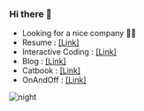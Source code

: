 ### Hi there 👋
- Looking for a nice company 🔭🤔 
- Resume : [[Link]](https://imki123.github.io/resume.pdf)
- Interactive Coding : [[Link]](https://imki123.github.io/example_code)   
- Blog : [[Link]](https://imki123.github.io)
- Catbook : [[Link]](https://imki123.github.io/catbook)
- OnAndOff : [[Link]](https://imki123.github.io/onandoff)   

![night](https://user-images.githubusercontent.com/43270441/100179156-b5c15900-2f18-11eb-811e-864052b453c9.jpg)
<!--
**imki123/imki123** is a ✨ _special_ ✨ repository because its `README.md` (this file) appears on your GitHub profile.

Here are some ideas to get you started:

- 🔭 I’m currently working on ...
- 🌱 I’m currently learning ...
- 👯 I’m looking to collaborate on ...
- 🤔 I’m looking for help with ...
- 💬 Ask me about ...
- 📫 How to reach me: ...
- 😄 Pronouns: ...
- ⚡ Fun fact: ...
-->
